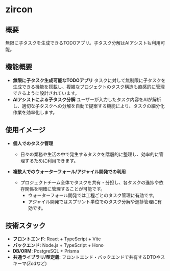 # zircon

## 概要

無限に子タスクを生成できるTODOアプリ。子タスク分解はAIアシストも利用可能。

## 機能概要

- **無限に子タスク生成可能なTODOアプリ**
   タスクに対して無制限に子タスクを生成できる機能を搭載し、複雑なプロジェクトのタスク構造も直感的に管理できるように設計されています。
- **AIアシストによる子タスク分解**
   ユーザーが入力したタスク内容をAIが解析し、適切な子タスクへの分解を自動で提案する機能により、タスクの細分化作業を効率化します。

## 使用イメージ

- **個人でのタスク管理**
  - 日々の業務や生活の中で発生するタスクを階層的に整理し、効率的に管理するために利用できます。

- **複数人でのウォーターフォール/アジャイル開発での利用**
  - プロジェクトチーム全体でタスクを共有・分担し、各タスクの進捗や依存関係を明確に管理することが可能です。
    - ウォーターフォール開発では工程ごとのタスク管理に有効です。
    - アジャイル開発ではスプリント単位でのタスク分解や進捗管理に有効です。

## 技術スタック

- **フロントエンド**: React + TypeScript + Vite
- **バックエンド**: Node.js + TypeScript + Hono
- **DB/ORM**: PostgreSQL + Prisma
- **共通ライブラリ/型定義**: フロントエンド・バックエンドで共有するDTOやスキーマ(Zodなど)

